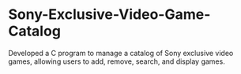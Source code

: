 # Sony-Exclusive-Video-Game-Catalog
Developed a C program to manage a catalog of Sony exclusive video games, allowing users to add, remove, search, and display games.
